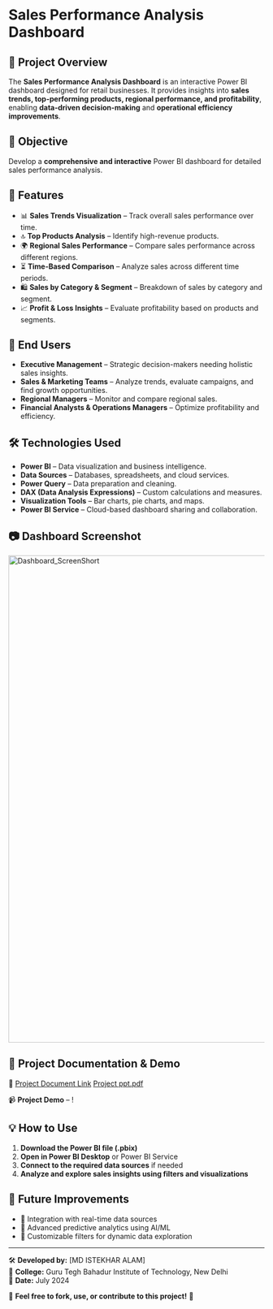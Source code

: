 # Sales Performance Analysis Dashboard

## 📌 Project Overview
The **Sales Performance Analysis Dashboard** is an interactive Power BI dashboard designed for retail businesses. It provides insights into **sales trends, top-performing products, regional performance, and profitability**, enabling **data-driven decision-making** and **operational efficiency improvements**.

## 🎯 Objective
Develop a **comprehensive and interactive** Power BI dashboard for detailed sales performance analysis.

## 🚀 Features
- 📊 **Sales Trends Visualization** – Track overall sales performance over time.
- 🔝 **Top Products Analysis** – Identify high-revenue products.
- 🌍 **Regional Sales Performance** – Compare sales performance across different regions.
- ⏳ **Time-Based Comparison** – Analyze sales across different time periods.
- 🛍️ **Sales by Category & Segment** – Breakdown of sales by category and segment.
- 📈 **Profit & Loss Insights** – Evaluate profitability based on products and segments.

## 👥 End Users
- **Executive Management** – Strategic decision-makers needing holistic sales insights.
- **Sales & Marketing Teams** – Analyze trends, evaluate campaigns, and find growth opportunities.
- **Regional Managers** – Monitor and compare regional sales.
- **Financial Analysts & Operations Managers** – Optimize profitability and efficiency.

## 🛠️ Technologies Used
- **Power BI** – Data visualization and business intelligence.
- **Data Sources** – Databases, spreadsheets, and cloud services.
- **Power Query** – Data preparation and cleaning.
- **DAX (Data Analysis Expressions)** – Custom calculations and measures.
- **Visualization Tools** – Bar charts, pie charts, and maps.
- **Power BI Service** – Cloud-based dashboard sharing and collaboration.

## 📷 Dashboard Screenshot
<img width="960" alt="Dashboard_ScreenShort" src="https://github.com/user-attachments/assets/55b7b5ca-ff29-4c27-9a1c-5cef1925f9f9" />


## 📂 Project Documentation & Demo
🔗 [Project Document Link](https://drive.google.com/drive/folders/1X0x-7TIHnQyagCYL9_AzavsjpO7ifNEy) [Project ppt.pdf](https://github.com/user-attachments/files/19166143/Project.ppt.pdf)
 
📹 **Project Demo** – !

## 💡 How to Use
1. **Download the Power BI file (.pbix)**
2. **Open in Power BI Desktop** or Power BI Service
3. **Connect to the required data sources** if needed
4. **Analyze and explore sales insights using filters and visualizations**

## 📌 Future Improvements
- 📌 Integration with real-time data sources
- 📌 Advanced predictive analytics using AI/ML
- 📌 Customizable filters for dynamic data exploration

---

🛠️ **Developed by:** [MD ISTEKHAR ALAM]  
🏫 **College:** Guru Tegh Bahadur Institute of Technology, New Delhi  
📅 **Date:** July 2024

🔹 **Feel free to fork, use, or contribute to this project!** 🚀

